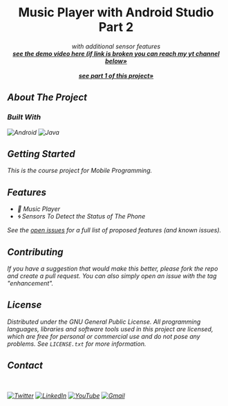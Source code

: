 <div id="top"></div>

<!-- PROJECT LOGO -->
<br />
<div align="center">
<h1 align="center">Music Player with Android Studio Part 2</h3>
  <p align="center">
    <i>with additional sensor features<i>
    <br />
    <a href="https://www.youtube.com/channel/UCSknj28cl-5IPLXNUMJmxdg"><strong>see the demo video here (if link is broken you can reach my yt channel below»</strong></a>
    <br />
          <br />
    <a href="https://github.com/elifyagmurduran/music_player_with_android_studio_hw2"><strong>see part 1 of this project»</strong></a>
    <br />
  </p>
</div>

<!-- ABOUT THE PROJECT -->

## About The Project

### Built With

![Android](https://img.shields.io/badge/Android_Studio-3DDC84?style=for-the-badge&logo=android-studio&logoColor=white) ![Java](https://img.shields.io/badge/java-%23ED8B00.svg?style=for-the-badge&logo=java&logoColor=white)

## Getting Started

This is the course project for Mobile Programming.

## Features

- 🎵 Music Player
- 🌀 Sensors To Detect the Status of The Phone

See the [open issues](https://github.com/elifyagmurduran/repo_name/issues) for a full list of proposed features (and known issues).

<!-- CONTRIBUTING -->

## Contributing

If you have a suggestion that would make this better, please fork the repo and create a pull request. You can also simply open an issue with the tag "enhancement".

<!-- LICENSE -->

## License

Distributed under the GNU General Public License. All programming languages, libraries and software tools used in this project are licensed, which are free for personal or commercial use and do not pose any problems. See `LICENSE.txt` for more information.

<!-- CONTACT -->

## Contact

<br>

[![Twitter][twitter-shield]][twitter-url]
[![LinkedIn][linkedin-shield]][linkedin-url]
[![YouTube][youtube-shield]][youtube-url]
[![Gmail][gmail-shield]][gmail-url]

<!-- ## Acknowledgments -->

<!-- MARKDOWN LINKS & IMAGES -->

[linkedin-shield]: https://img.shields.io/badge/linkedin-%230077B5.svg?style=for-the-badge&logo=linkedin&logoColor=white
[linkedin-url]: https://www.linkedin.com/in/ya%C4%9Fmur-duran-645510182/
[twitter-shield]: https://img.shields.io/badge/twitter-%231DA1F2.svg?style=for-the-badge&logo=Twitter&logoColor=white
[twitter-url]: https://www.linkedin.com/in/ya%C4%9Fmur-duran-645510182/
[youtube-shield]: https://img.shields.io/badge/YouTube-%23FF0000.svg?style=for-the-badge&logo=YouTube&logoColor=white
[youtube-url]: https://www.youtube.com/channel/UCSknj28cl-5IPLXNUMJmxdg
[gmail-shield]: https://img.shields.io/badge/Gmail-D14836?style=for-the-badge&logo=gmail&logoColor=white
[gmail-url]: mailto:elifyagmurduran@gmail.com?
[license-shield]: https://img.shields.io/github/license/elifyagmurduran/repo_name.svg?style=for-the-badge
[license-url]: https://github.com/elifyagmurduran/repo_name/blob/master/LICENSE.txt
